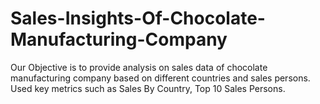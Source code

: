 # Sales-Insights-Of-Chocolate-Manufacturing-Company
Our Objective is to provide analysis on sales data of chocolate manufacturing company based on different countries and sales persons. Used key metrics such as Sales By Country, Top 10 Sales Persons.
